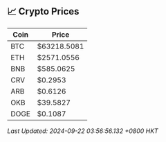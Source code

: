 ## 📈 Crypto Prices

| Coin | Price |
| ---- | ----- |
| BTC | $63218.5081 |
| ETH | $2571.0556 |
| BNB | $585.0625 |
| CRV | $0.2953 |
| ARB | $0.6126 |
| OKB | $39.5827 |
| DOGE | $0.1087 |

_Last Updated: 2024-09-22 03:56:56.132 +0800 HKT_